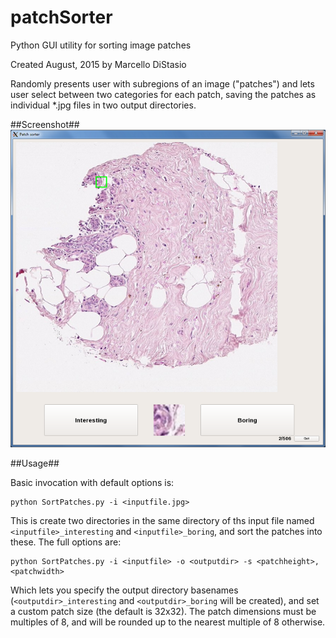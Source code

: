 # patchSorter
Python GUI utility for sorting image patches

Created August, 2015 by Marcello DiStasio

Randomly presents user with subregions of an image ("patches") and lets user select between two categories for each patch, saving the patches as individual *.jpg files in two output directories.

##Screenshot##
<img src="doc/img/screenshot_1.png">

##Usage##

Basic invocation with default options is:
```
python SortPatches.py -i <inputfile.jpg>
```
This is create two directories in the same directory of ths input file named `<inputfile>_interesting` and `<inputfile>_boring`, and sort the patches into these.  The full options are:
```
python SortPatches.py -i <inputfile> -o <outputdir> -s <patchheight>,<patchwidth>
```
Which lets you specify the output directory basenames (`<outputdir>_interesting` and `<outputdir>_boring` will be created), and set a custom patch size (the default is 32x32).  The patch dimensions must be multiples of 8, and will be rounded up to the nearest multiple of 8 otherwise.

